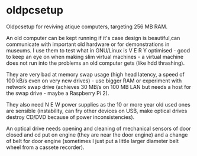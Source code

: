 # oldpcsetup
Oldpcsetup for reviving atique computers, targeting 256 MB RAM.

An old computer can be kept running if it's case design is beautiful,can communicate with important old hardware or for demonstrations in museums. I use them to test what in GNU/Linux is V E R Y optimised - good to keep an eye on when making slim virtual machines - a virtual machine does not run into the problems an old computer gets (like hdd thrashing).

They are very bad at memory swap usage (high head latency, a speed of 100 kB/s even on very new drives) - use bigger RAM or experiment with network swap drive (achieves 30 MB/s on 100 MB LAN but needs a host for the swap drive - maybe a Raspberry Pi 2).

They also need N E W power supplies as the 10 or more year old used ones are sensible (instability, can fry other devices on USB, make optical drives destroy CD/DVD because of power inconsistencies).

An optical drive needs opening and cleaning of mechanical sensors of door closed and cd put on engine (they are near the door engine) and a change of belt for door engine (sometimes I just put a little larger diameter belt wheel from a cassete recorder).
